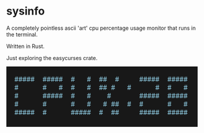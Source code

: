 # sysinfo
A completely pointless ascii 'art' cpu percentage usage monitor that runs in the terminal.

Written in Rust.

Just exploring the easycurses crate.

![screen-capture](https://github.com/jinjagit/sysinfo/blob/master/img/sysinfo.gif)